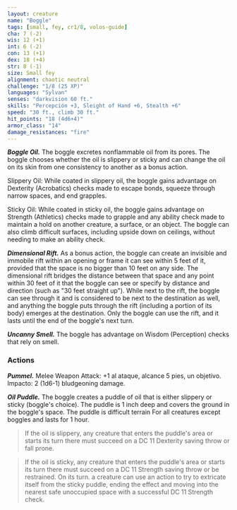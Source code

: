```yaml
---
layout: creature
name: "Boggle"
tags: [small, fey, cr1/8, volos-guide]
cha: 7 (-2)
wis: 12 (+1)
int: 6 (-2)
con: 13 (+1)
dex: 18 (+4)
str: 8 (-1)
size: Small fey
alignment: chaotic neutral
challenge: "1/8 (25 XP)"
languages: "Sylvan"
senses: "darkvision 60 ft."
skills: "Percepción +3, Sleight of Hand +6, Stealth +6"
speed: "30 ft., climb 30 ft."
hit_points: "18 (4d6+4)"
armor_class: "14"
damage_resistances: "fire"
---
```


***Boggle Oil.*** The boggle excretes nonflammable oil from its pores. The boggle chooses whether the oil is slippery or sticky and can change the oil on its skin from one consistency to another as a bonus action.

Slippery Oil: While coated in slippery oil, the boggle gains advantage on Dexterity (Acrobatics) checks made to escape bonds, squeeze through narrow spaces, and end grapples.

Sticky Oil: While coated in sticky oil, the boggle gains advantage on Strength (Athletics) checks made to grapple and any ability check made to maintain a hold on another creature, a surface, or an object. The boggle can also climb difficult surfaces, including upside down on ceilings, without needing to make an ability check.

***Dimensional Rift.*** As a bonus action, the boggle can create an invisible and immobile rift within an opening or frame it can see within 5 feet of it, provided that the space is no bigger than 10 feet on any side. The dimensional rift bridges the distance between that space and any point within 30 feet of it that the boggle can see or specify by distance and direction (such as "30 feet straight up"). While next to the rift, the boggle can see through it and is considered to be next to the destination as well, and anything the boggle puts through the rift (including a portion of its body) emerges at the destination. Only the boggle can use the rift, and it lasts until the end of the boggle's next turn.

***Uncanny Smell.*** The boggle has advantage on Wisdom (Perception) checks that rely on smell.

### Actions

***Pummel.*** Melee Weapon Attack: +1 al ataque, alcance 5 pies, un objetivo. Impacto: 2 (1d6-1) bludgeoning damage.

***Oil Puddle.*** The boggle creates a puddle of oil that is either slippery or sticky (boggle's choice). The puddle is 1 inch deep and covers the ground in the boggle's space. The puddle is difficult terrain For all creatures except boggles and lasts for 1 hour.

>If the oil is slippery, any creature that enters the puddle's area or starts its turn there must succeed on a DC 11 Dexterity saving throw or fall prone.

>If the oil is sticky, any creature that enters the puddle's area or starts its turn there must succeed on a DC 11 Strength saving throw or be restrained. On its turn. a creature can use an action to try to extricate itself from the sticky puddle, ending the effect and moving into the nearest safe unoccupied space with a successful DC 11 Strength check.